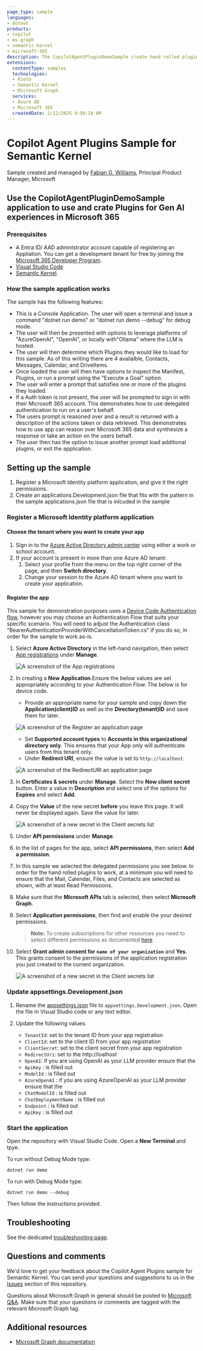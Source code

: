```yaml
---
page_type: sample
languages:
- dotnet
products:
- copilot
- ms-graph
- semantic-kernel
- microsoft-365
description: The CopilotAgentPluginDemoSample create hand rolled plugins for use in a Semantic Kernel project. The plugins allow for CRUD operations using Microsoft Graph APIs, so that developers can send prompts that will AutoInvokeFunctions to Microsoft365 data, services, and resources.
extensions:
  contentType: samples
  technologies:
  - Kiota
  - Semantic Kernel
  - Microsoft Graph
  services:
  - Azure AD
  - Microsoft 365
  createdDate: 2/12/2025 4:50:18 AM
---
```

# Copilot Agent Plugins Sample for Semantic Kernel

Sample created and managed by [Fabian G. Williams](https://github.com/fabianwilliams), Principal Product Manager, Microsoft

## Use the CopilotAgentPluginDemoSample application to use and crate Plugins for Gen AI experiences in Microsoft 365

### Prerequisites

- A Entra ID/ AAD administrator account capable of registering an Appliation. You can get a development tenant for free by joining the [Microsoft 365 Developer Program](https://developer.microsoft.com/microsoft-365/dev-program).
- [Visual Studio Code](https://code.visualstudio.com/)
- [Semantic Kernel](https://github.com/microsoft/semantic-kernel).

### How the sample application works

The sample has the following features:

- This is a Console Application. The user will open a terminal and issue a command "dotnet run demo" or "dotnet run demo --debug" for debug mode. 
- The user will then be presented with options to leverage platforms of "AzureOpenAI", "OpenAI", or locally with"Ollama" where the LLM is hosted.
- The user will then determine which Plugins they would like to load for this sample. As of this writing there are 4 availalble, Contacts, Messages, Calendar, and DriveItems.
- Once loaded the user will then have options to inspect the Manifest, Plugins, or run a prompt using the "Execute a Goal" option.
- The user will enter a prompt that satisfies one or more of the plugins they loaded.
- If a Auth token is not present, the user will be prompted to sign in with their Microsoft 365 account. This demonstrates how to use delegated authentication to run on a user's behalf.
- The users prompt is reasoned over and a result is returned with a description of the actions taken or data retrieved. This demonstrates how to use app can reason over Microsoft 365 data and synthesize a response or take an action on the users behalf.
- The user then has the option to issue another prompt load additional plugins, or exit the application.

## Setting up the sample

1. Register a Microsoft Identity platform application, and give it the right permissions.
1. Create an applications.Development.json file that fits with the pattern in the sample applications.json file that is inlcuded in the sample

### Register a Microsoft Identity platform application

#### Choose the tenant where you want to create your app

1. Sign in to the [Azure Active Directory admin center](https://aad.portal.azure.com) using either a work or school account.
1. If your account is present in more than one Azure AD tenant:
    1. Select your profile from the menu on the top right corner of the page, and then **Switch directory**.
    1. Change your session to the Azure AD tenant where you want to create your application.

#### Register the app

This sample for demonstration purposes uses a [Device Code Authentication flow](https://learn.microsoft.com/en-us/entra/identity-platform/msal-authentication-flows#device-code), however you may choose an Authentication Flow that suits your specific scenario. You will need to adjust the Authentication class "BearerAuthenticationProviderWithCancellationToken.cs" if you do so, in order for the sample to work as-is. 

1. Select **Azure Active Directory** in the left-hand navigation, then select [App registrations](https://go.microsoft.com/fwlink/?linkid=2083908) under **Manage**.

    ![A screenshot of the App registrations ](images/aad-portal-app-registrations.png)

1. In creating a  **New Application**.Ensure the below values are set appropriately according to your Authentication Flow. The below is for device code.

    - Provide an appropriate name for your sample and copy down the **Application(client)ID** as well as the  **Directory(tenant)ID** and save them for later.

    ![A screenshot of the Register an application page](images/ApplicationOverViewScreenClientIDetc.png)

    - Set **Supported account types** to **Accounts in this organizational directory only**. This ensures that your App only will authenticate users from this tenant only.
    - Under **Redirect URI**, ensure the value is set to `http://localhost`.

    ![A screenshot of the RedirectURI an application page](images/AppRegistration_Authentication_localhostredirecturi.png)

1. In **Certificates & secrets** under **Manage**. Select the **New client secret** button. Enter a value in **Description** and select one of the options for **Expires** and select **Add**.

1. Copy the **Value** of the new secret **before** you leave this page. It will never be displayed again. Save the value for later.

    ![A screenshot of a new secret in the Client secrets list](images/AppRegistration_AppSecret.png)

1. Under **API permissions** under **Manage**.

1. In the list of pages for the app, select **API permissions**, then select **Add a permission**.

1. In this sample we selected the delegated permissions you see below. In order for the hand rolled plugins to work, at a minimum you will need to ensure that the Mail, Calendar, Files, and Contacts are selected as shown, with at least Read Permissions.

1. Make sure that the **Microsoft APIs** tab is selected, then select **Microsoft Graph**.

1. Select **Application permissions**, then find and enable the your desired permissions.

    > **Note:** To create subscriptions for other resources you need to select different permissions as documented [here](https://docs.microsoft.com/graph/api/subscription-post-subscriptions#permissions)

1. Select **Grant admin consent for `name of your organization`** and **Yes**. This grants consent to the permissions of the application registration you just created to the current organization.

    ![A screenshot of a new secret in the Client secrets list](images/AppRegistration_APIPermissions.png)


### Update appsettings.Development.json

1. Rename the [appsettings.json](CopilotAgentPluginsDemoSample/appsettings.json) file to `appsettings.Development.json`. Open the file in Visual Studio code or any text editor.

1. Update the following values.

    - `TenantId`: set to the tenant ID from your app registration
    - `ClientId`: set to the client ID from your app registration
    - `ClientSecret`: set to the client secret from your app registration
    - `RedirectUri`: set to the http://loalhost
    - `OpenAI`: if you are using OpenAI as your LLM provider ensure that the
    - `ApiKey` : is filled out
    - `ModelId` : is filled out
    - `AzureOpenAI` : if you are using AzureOpenAI as your LLM provider ensure that the
    - `ChatModelId` : is filled out
    - `ChatDeploymentName` : is filled out
    - `Endpoint` : is filled out
    - `ApiKey` : is filled out

### Start the application

Open the repository with Visual Studio Code. Open a **New Terminal** and tpye.

To run without Debug Mode type:

```shell
dotnet run demo
```

To run with Debug Mode type:

```shell
dotnet run demo --debug
```

Then follow the instructions provided.

## Troubleshooting

See the dedicated [troubleshooting page](./TROUBLESHOOTING.md).

## Questions and comments

We'd love to get your feedback about the Copilot Agent Plugins sample for Semantic Kernel. You can send your questions and suggestions to us in the [Issues](https://github.com/microsoft/semantic-kernel/issues) section of this repository.

Questions about Microsoft Graph in general should be posted to [Microsoft Q&A](https://docs.microsoft.com/answers/products/graph). Make sure that your questions or comments are tagged with the relevant Microsoft Graph tag.

## Additional resources

- [Microsoft Graph documentation](https://docs.microsoft.com/graph)
